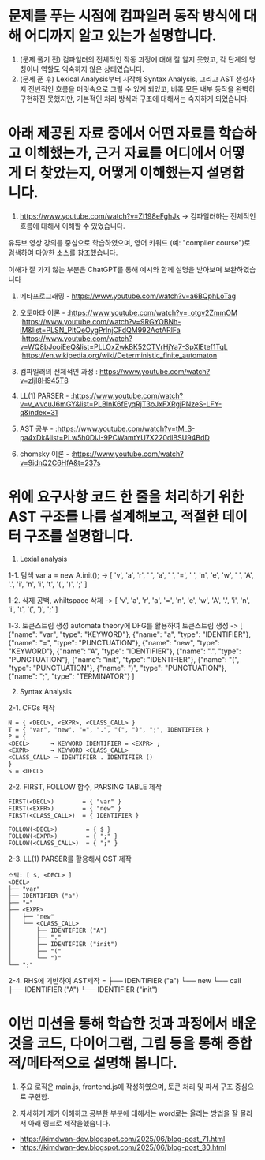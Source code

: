 # 문제를 푸는 시점에 컴파일러 동작 방식에 대해 어디까지 알고 있는가 설명합니다.

1. (문제 풀기 전) 컴파일러의 전체적인 작동 과정에 대해 잘 알지 못했고, 각 단계의 명칭이나 역할도 익숙하지 않은 상태였습니다.
2. (문제 푼 후) Lexical Analysis부터 시작해 Syntax Analysis, 그리고 AST 생성까지 전반적인 흐름을 머릿속으로 그릴 수 있게 되었고,
비록 모든 내부 동작을 완벽히 구현하진 못했지만, 기본적인 처리 방식과 구조에 대해서는 숙지하게 되었습니다.

# 아래 제공된 자료 중에서 어떤 자료를 학습하고 이해했는가, 근거 자료를 어디에서 어떻게 더 찾았는지, 어떻게 이해했는지 설명합니다.

1. https://www.youtube.com/watch?v=ZI198eFghJk
  -> 컴파일러하는 전체적인 흐름에 대해서 이해할 수 있었습니다. 


유튜브 영상 강의를 중심으로 학습하였으며, 영어 키워드 (예: "compiler course")로 검색하여 다양한 소스를 참조했습니다.

이해가 잘 가지 않는 부분은 ChatGPT를 통해 예시와 함께 설명을 받아보며 보완하였습니다


  1. 메타프로그래밍 
    - https://www.youtube.com/watch?v=a6BQphLoTag

  2. 오토마타 이론
    - :https://www.youtube.com/watch?v=_otgv2ZmmOM
      :https://www.youtube.com/watch?v=9RGYOBNh-iM&list=PLSN_PltQeOygPrInjCFdQM992AotARlFa
      :https://www.youtube.com/watch?v=WQ8bJooiEeQ&list=PLLOxZwkBK52CTVrHjYa7-SpXlEtef1TqL
      :https://en.wikipedia.org/wiki/Deterministic_finite_automaton 

  3. 컴파일러의 전체적인 과정
    : https://www.youtube.com/watch?v=zIjI8H945T8

  4. LL(1) PARSER
    - :https://www.youtube.com/watch?v=v_wvcuJ6mGY&list=PLBlnK6fEyqRjT3oJxFXRgjPNzeS-LFY-q&index=31

  5. AST 공부
    - :https://www.youtube.com/watch?v=tM_S-pa4xDk&list=PLw5h0DiJ-9PCWamtYU7X220dlBSU94BdD

  6. chomsky 이론
    - :https://www.youtube.com/watch?v=9idnQ2C6HfA&t=237s


# 위에 요구사항 코드 한 줄을 처리하기 위한 AST 구조를 나름 설계해보고, 적절한 데이터 구조를 설명합니다.

1. Lexial analysis

  1-1. 탐색
    var a = new A.init();
    -> [
    'v', 'a', 'r', ' ', 'a',
    ' ', '=', ' ', 'n', 'e',
    'w', ' ', 'A', '.', 'i',
    'n', 'i', 't', '(', ')',
    ';'
    ]

  1-2. 삭제
    공백, whiltspace 삭제
    -> [
      'v', 'a', 'r', 'a', '=',
      'n', 'e', 'w', 'A', '.',
      'i', 'n', 'i', 't', '(',
      ')', ';'
    ]

  1-3. 토큰스트림 생성
    automata theory에 DFG를 활용하여 토큰스트림 생성
    -> [
      {"name": "var", "type": "KEYWORD"},
      {"name": "a", "type": "IDENTIFIER"},
      {"name": "=", "type": "PUNCTUATION"},
      {"name": "new", "type": "KEYWORD"},
      {"name": "A", "type": "IDENTIFIER"},
      {"name": ".", "type": "PUNCTUATION"},
      {"name": "init", "type": "IDENTIFIER"},
      {"name": "(", "type": "PUNCTUATION"},
      {"name": ")", "type": "PUNCTUATION"},
      {"name": ";", "type": "TERMINATOR"}
    ]

2. Syntax Analysis

  2-1. CFGs 제작
    
    N = { <DECL>, <EXPR>, <CLASS_CALL> }
    T = { "var", "new", "=", ".", "(", ")", ";", IDENTIFIER }
    P = {
    <DECL>      → KEYWORD IDENTIFIER = <EXPR> ;
    <EXPR>      → KEYWORD <CLASS_CALL>
    <CLASS_CALL> → IDENTIFIER . IDENTIFIER ()
    }
    S = <DECL>

  2-2. FIRST, FOLLOW 함수, PARSING TABLE 제작 

    FIRST(<DECL>)        = { "var" }
    FIRST(<EXPR>)        = { "new" }
    FIRST(<CLASS_CALL>)  = { IDENTIFIER }

    FOLLOW(<DECL>)        = { $ }
    FOLLOW(<EXPR>)        = { ";" }
    FOLLOW(<CLASS_CALL>)  = { ";" }

  2-3. LL(1) PARSER를 활용해서 CST 제작

    스택: [ $, <DECL> ]
    <DECL>
    ├── "var"
    ├── IDENTIFIER ("a")
    ├── "="
    ├── <EXPR>
    │   ├── "new"
    │   └── <CLASS_CALL>
    │       ├── IDENTIFIER ("A")
    │       ├── "."
    │       ├── IDENTIFIER ("init")
    │       ├── "("
    │       └── ")"
    └── ";"

  2-4. RHS에 기반하여 AST제작
    =
    ├── IDENTIFIER ("a")
    └── new
        └── call
            ├── IDENTIFIER ("A")
            └── IDENTIFIER ("init")


# 이번 미션을 통해 학습한 것과 과정에서 배운 것을 코드, 다이어그램, 그림 등을 통해 종합적/메타적으로 설명해 봅니다.

1. 주요 로직은 main.js, frontend.js에 작성하였으며, 토큰 처리 및 파서 구조 중심으로 구현함.

2. 자세하게 제가 이해하고 공부한 부분에 대해서는 word로는 올리는 방법을 잘 몰라서 아래 링크로 제작을했습니다.

  - https://kimdwan-dev.blogspot.com/2025/06/blog-post_71.html
  - https://kimdwan-dev.blogspot.com/2025/06/blog-post_30.html
